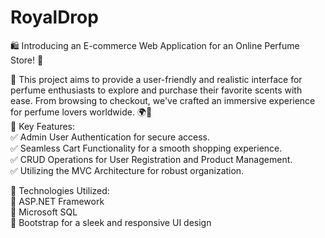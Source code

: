 # RoyalDrop

🛍️ Introducing an E-commerce Web Application for an Online Perfume Store! 🌹<br/>

🌟 This project aims to provide a user-friendly and realistic interface for perfume enthusiasts to explore and purchase their favorite scents with ease. From browsing to checkout, we've crafted an immersive experience for perfume lovers worldwide. 🌍💫
<br/>
🎉 Key Features:<br/>
✅ Admin User Authentication for secure access.<br/>
✅ Seamless Cart Functionality for a smooth shopping experience.<br/>
✅ CRUD Operations for User Registration and Product Management.<br/>
✅ Utilizing the MVC Architecture for robust organization.<br/>

💼 Technologies Utilized:<br/>
🔹 ASP.NET Framework<br/>
🔹 Microsoft SQL<br/>
🔹 Bootstrap for a sleek and responsive UI design<br/>
